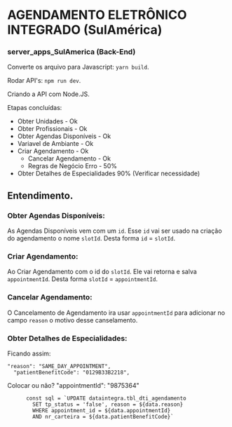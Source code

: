 # AGENDAMENTO ELETRÔNICO INTEGRADO (SulAmérica)
### server_apps_SulAmerica (Back-End)

Converte os arquivo para Javascript: ```yarn build```.

Rodar API's: ```npm run dev```.

Criando a API com Node.JS.

Etapas concluídas:

- Obter Unidades - Ok
- Obter Profissionais - Ok
- Obter Agendas Disponíveis - Ok
- Variavel de Ambiante - Ok
- Criar Agendamento - Ok
  - Cancelar Agendamento - Ok
  - Regras de Negócio Erro - 50% 
- Obter Detalhes de Especialidades 90% (Verificar necessidade)
  

## Entendimento.
  ### Obter Agendas Disponíveis:
  As Agendas Disponíveis vem com um `id`.
  Esse `id` vai ser usado na criação do agendamento o nome `slotId`.
  Desta forma `id` = `slotId`.

  ### Criar Agendamento:
  Ao Criar Agendamento com o id do `slotId`.
  Ele vai retorna e salva `appointmentId`. 
  Desta forma `slotId` = `appointmentId`.

  ### Cancelar Agendamento:
  O Cancelamento de Agendamento ira usar `appointmentId` para adicionar no campo `reason` o motivo desse canselamento.
  
  ### Obter Detalhes de Especialidades:
  Ficando assim:
  ```
  "reason": "SAME_DAY_APPOINTMENT",
	"patientBenefitCode": "0129B33B2218",
  ```

  Colocar ou não?
  "appointmentId": "9875364"



```
      const sql = `UPDATE dataintegra.tbl_dti_agendamento 
        SET tp_status = 'false', reason = ${data.reason} 
        WHERE appointment_id = ${data.appointmentId} 
        AND nr_carteira = ${data.patientBenefitCode}`
```